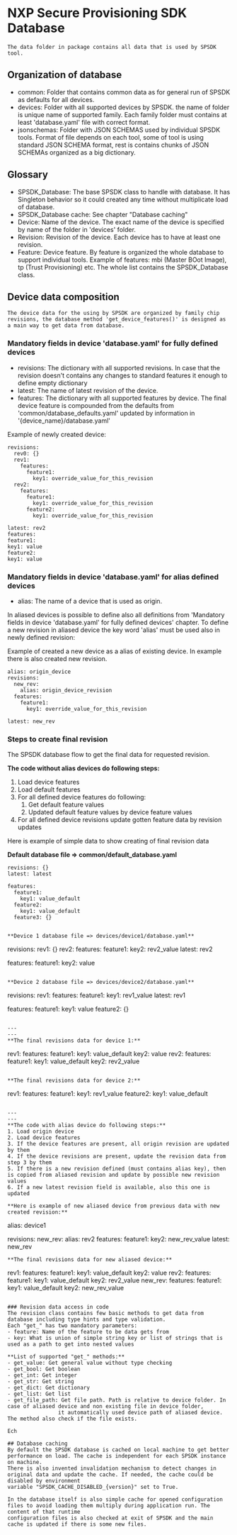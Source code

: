 # NXP Secure Provisioning SDK Database
    The data folder in package contains all data that is used by SPSDK tool.

## Organization of database
  - common: Folder that contains common data as for general run of SPSDK as defaults for all devices.
  - devices: Folder with all supported devices by SPSDK. the name of folder is unique name of supported family. Each family folder must contains at least 'database.yaml' file
            with correct format.
  - jsonschemas: Folder with JSON SCHEMAS used by individual SPSDK tools. Format of file depends on each tool, some of tool is using standard JSON SCHEMA format, rest is
            contains chunks of JSON SCHEMAs organized as a big dictionary.

## Glossary
  - SPSDK_Database: The base SPSDK class to handle with database. It has Singleton behavior so it could created any time without multiplicate load of database.
  - SPSDK_Database cache: See chapter "Database caching"
  - Device: Name of the device. The exact name of the device is specified by name of the folder in 'devices' folder.
  - Revision: Revision of the device. Each device has to have at least one revision.
  - Feature: Device feature. By feature is organized the whole database to support individual tools. Example of features: mbi (Master BOot Image), tp (Trust Provisioning) etc. The whole list contains the SPSDK_Database class.


## Device data composition
    The device data for the using by SPSDK are organized by family chip revisions, the database method 'get_device_features()' is designed as a main way to get data from database.

### Mandatory fields in device 'database.yaml' for fully defined devices
  - revisions: The dictionary with all supported revisions. In case that the revision doesn't contains any changes to standard features it enough to define empty dictionary
  - latest: The name of latest revision of the device.
  - features: The dictionary with all supported features by device. The final device feature is compounded from the defaults from 'common/database_defaults.yaml' updated by information in '{device_name}/database.yaml'

Example of newly created device:
```
revisions:
  rev0: {}
  rev1:
    features:
      feature1:
        key1: override_value_for_this_revision
  rev2:
    features:
      feature1:
        key1: override_value_for_this_revision
      feature2:
        key1: override_value_for_this_revision

latest: rev2
features:
feature1:
key1: value
feature2:
key1: value
```

### Mandatory fields in device 'database.yaml' for alias defined devices
  - alias: The name of a device that is used as origin.

In aliased devices is possible to define also all definitions from 'Mandatory fields in device 'database.yaml' for fully defined devices' chapter.
To define a new revision in aliased device the key word 'alias' must be used also in newly defined revision:

Example of created a new device as a alias of existing device. In example there is also created new revision.
```
alias: origin_device
revisions:
  new_rev:
    alias: origin_device_revision
  features:
    feature1:
      key1: override_value_for_this_revision

latest: new_rev
```

### Steps to create final revision
The SPSDK database flow to get the final data for requested revision.

**The code without alias devices do following steps:**
1. Load device features
2. Load default features
3. For all defined device features do following:
    1. Get default feature values
    2. Updated default feature values by device feature values
4. For all defined device revisions update gotten feature data by revision updates

Here is example of simple data to show creating of final revision data

**Default database file => common/default_database.yaml**
```
revisions: {}
latest: latest

features:
  feature1:
    key1: value_default
  feature2:
    key1: value_default
  feature3: {}


**Device 1 database file => devices/device1/database.yaml**
```
revisions:
  rev1: {}
  rev2:
    features:
      feature1:
        key2: rev2_value
latest: rev2

features:
  feature1:
    key2: value
```

**Device 2 database file => devices/device2/database.yaml**
```
revisions:
  rev1:
    features:
      feature1:
        key1: rev1_value
latest: rev1

features:
  feature1:
    key1: value
  feature2: {}
```

---
---
**The final revisions data for device 1:**
```
rev1:
  features:
    feature1:
      key1: value_default
      key2: value
rev2:
  features:
    feature1:
      key1: value_default
      key2: rev2_value
```

**The final revisions data for device 2:**
```
rev1:
  features:
    feature1:
      key1: rev1_value
    feature2:
      key1: value_default
```

---
---
**The code with alias device do following steps:**
1. Load origin device
2. Load device features
3. If the device features are present, all origin revision are updated by them
4. If the device revisions are present, update the revision data from step 3 by them
5. If there is a new revision defined (must contains alias key), then is copied from aliased revision and update by possible new revision values
6. If a new latest revision field is available, also this one is updated

**Here is example of new aliased device from previous data with new created revision:**
```
alias: device1

revisions:
  new_rev:
    alias: rev2
    features:
      feature1:
        key2: new_rev_value
latest: new_rev
```
**The final revisions data for new aliased device:**
```
rev1:
  features:
    feature1:
      key1: value_default
      key2: value
rev2:
  features:
    feature1:
      key1: value_default
      key2: rev2_value
new_rev:
  features:
    feature1:
      key1: value_default
      key2: new_rev_value
```

### Revision data access in code
The revision class contains few basic methods to get data from database including type hints and type validation.
Each "get_" has two mandatory parameters:
- feature: Name of the feature to be data gets from
- key: What is union of simple string key or list of strings that is used as a path to get into nested values

**List of supported "get_" methods:**
- get_value: Get general value without type checking
- get_bool: Get boolean
- get_int: Get integer
- get_str: Get string
- get_dict: Get dictionary
- get_list: Get list
- get_file_path: Get file path. Path is relative to device folder. In case of aliased device and non existing file in device folder,
                it automatically used device path of aliased device. The method also check if the file exists.

Ech

## Database caching
By default the SPSDK database is cached on local machine to get better performance on load. The cache is independent for each SPSDK instance on machine.
There is also invented invalidation mechanism to detect changes in original data and update the cache. If needed, the cache could be disabled by environment
variable "SPSDK_CACHE_DISABLED_{version}" set to True.

In the database itself is also simple cache for opened configuration files to avoid loading them multiply during application run. The content of that runtime
configuration files is also checked at exit of SPSDK and the main cache is updated if there is some new files.


